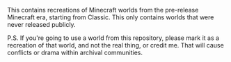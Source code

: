 This contains recreations of Minecraft worlds from the pre-release Minecraft era, starting from Classic. This only contains worlds that were never released publicly.

P.S. If you're going to use a world from this repository, please mark it as a recreation of that world, and not the real thing, or credit me. That will cause conflicts or drama within archival communities.

